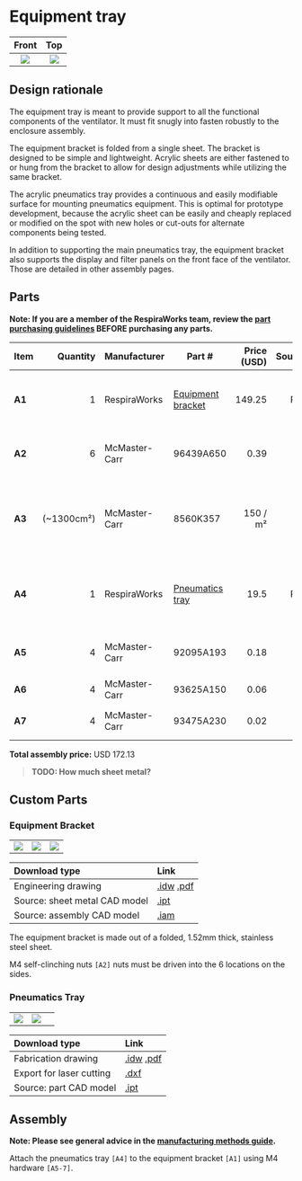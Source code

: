 # Equipment tray

| Front | Top |
:------------------:|:-----------------:|
| ![](images/rendering_front.jpg)  | ![](images/rendering_back.jpg)  |

## Design rationale

The equipment tray is meant to provide support to all the functional components of the ventilator. It must fit snugly
into fasten robustly to the enclosure assembly.

The equipment bracket is folded from a single sheet. The bracket is designed to be simple and lightweight.
Acrylic sheets are either fastened to or hung from the bracket to allow for design adjustments while utilizing the same
bracket.

The acrylic pneumatics tray provides a continuous and easily modifiable surface for mounting pneumatics equipment. This
is optimal for prototype development, because the acrylic sheet can be easily and cheaply replaced or modified on the
spot with new holes or cut-outs for alternate components being tested.

In addition to supporting the main pneumatics tray, the equipment bracket also supports the display and filter panels
on the front face of the ventilator. Those are detailed in other assembly pages.

## Parts

**Note: If you are a member of the RespiraWorks team, review the [part purchasing guidelines][ppg]
BEFORE purchasing any parts.**

[ppg]: ../../purchasing_guidelines.md

| Item  | Quantity | Manufacturer   | Part #                    | Price (USD) | Sources[*][ppg]| Notes |
| ----- |---------:| -------------- | ------------------------- | -----------:|:--------------:| ----- |
|**A1** | 1        | RespiraWorks   | [Equipment bracket][a1rw] | 149.25      | Rw             | Ventilator equipment bracket, bent sheet metal |
|**A2** | 6        | McMaster-Carr  | 96439A650                 | 0.39        | [C][a2mcmc]    | M4 self-clinching / press-fit nut |
|**A3** |(~1300cm²)| McMaster-Carr  | 8560K357                  | 150 / m²    | [C][a3mcmc]    | 1/4" (6.35mm) thick clear acrylic sheet, to make `[A4]` below |
|**A4** | 1        | RespiraWorks   | [Pneumatics tray][a4rw]   | 19.5        | Rw             | Custom cut acrylic panel, cut from acrylic `[A3]` |
|**A5** | 4        | McMaster-Carr  | 92095A193                 | 0.18        | [C][a5mcmc]    | M4 screw, 14mm: tray fasteners |
|**A6** | 4        | McMaster-Carr  | 93625A150                 | 0.06        | [C][a6mcmc]    | M4 locknut |
|**A7** | 4        | McMaster-Carr  | 93475A230                 | 0.02        | [C][a7mcmc]    | M4 washers, 9mm OD |

**Total assembly price:** USD 172.13

>**TODO: How much sheet metal?**

[a1rw]:    #custom-parts
[a2mcmc]:  https://www.mcmaster.com/96439A650/
[a3mcmc]:  https://www.mcmaster.com/8560K357/
[a4rw]:   #parts
[a5mcmc]: https://www.mcmaster.com/92095A193/
[a6mcmc]: https://www.mcmaster.com/93625A150/
[a7mcmc]: https://www.mcmaster.com/93475A230/

## Custom Parts

### Equipment Bracket

|   |   |   |
|---|---|---|
| [![](images/fab_drawing_1.jpg)](exports/equipment_bracket.pdf) | [![](images/fab_drawing_2.jpg)](exports/equipment_bracket.pdf) | [![](images/fab_drawing_3.jpg)](exports/equipment_bracket.pdf) |

| Download type | Link   |
|:--------------|:-------|
| Engineering drawing           | [.idw](equipment_bracket.idw) [.pdf](exports/equipment_bracket.pdf) |
| Source: sheet metal CAD model | [.ipt](equipment_bracket.ipt) |
| Source: assembly CAD model    | [.iam](equipment_bracket.iam) |

The equipment bracket is made out of a folded, 1.52mm thick, stainless steel sheet.

M4 self-clinching nuts `[A2]` nuts must be driven into the 6 locations on the sides.

### Pneumatics Tray

|   |   |   |
|---|---|---|
| [![](images/pneumatics_tray.jpg)](exports/pneumatics_tray.pdf) | ![](images/rendering_acrylic.jpg) |

| Download type | Link   |
|:--------------|:-------|
| Fabrication drawing      | [.idw](pneumatics_tray.idw) [.pdf](exports/pneumatics_tray.pdf) |
| Export for laser cutting | [.dxf](exports/pneumatics_tray.dxf) |
| Source: part CAD model   | [.ipt](pneumatics_tray.ipt) |


## Assembly

**Note: Please see general advice in the [manufacturing methods guide](../../methods).**

Attach the pneumatics tray `[A4]` to the equipment bracket `[A1]` using M4 hardware `[A5-7]`.
